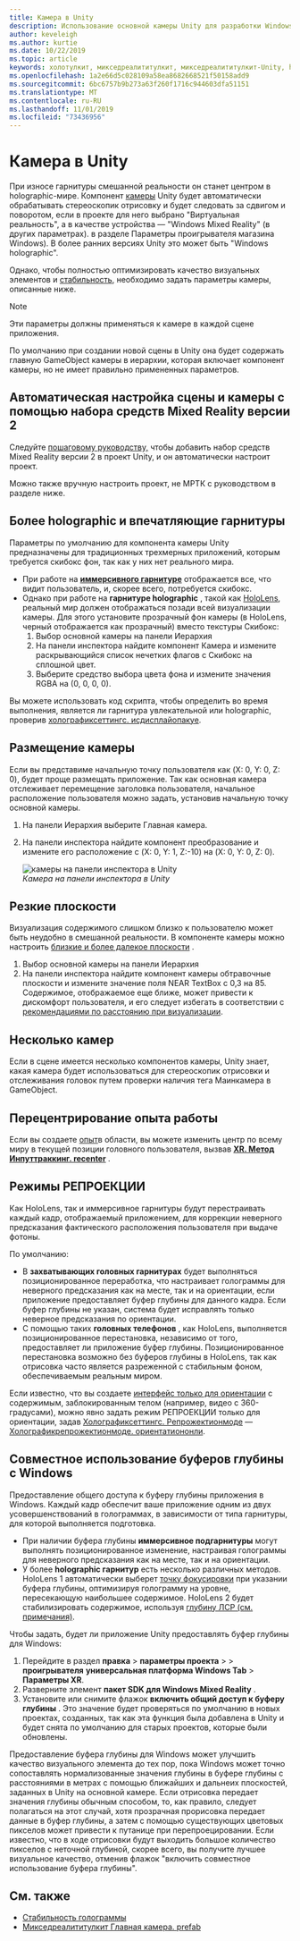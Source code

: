 ```yaml
---
title: Камера в Unity
description: Использование основной камеры Unity для разработки Windows Mixed Reality для работы с holographic
author: keveleigh
ms.author: kurtie
ms.date: 10/22/2019
ms.topic: article
keywords: холотулкит, микседреалититулкит, микседреалититулкит-Unity, holographic,, holographic, иммерсивное, фокусная точка, буфер глубины, только ориентация, Позиционированный, непрозрачный, прозрачный, зажим
ms.openlocfilehash: 1a2e66d5c028109a58ea8682668521f50158add9
ms.sourcegitcommit: 6bc6757b9b273a63f260f1716c944603dfa51151
ms.translationtype: MT
ms.contentlocale: ru-RU
ms.lasthandoff: 11/01/2019
ms.locfileid: "73436956"
---
```

# <a name="camera-in-unity"></a>Камера в Unity

При износе гарнитуры смешанной реальности он станет центром в holographic-мире. Компонент [камеры](https://docs.unity3d.com/Manual/class-Camera.html) Unity будет автоматически обрабатывать стереоскопик отрисовку и будет следовать за сдвигом и поворотом, если в проекте для него выбрано "Виртуальная реальность", а в качестве устройства — "Windows Mixed Reality" (в других параметрах). в разделе Параметры проигрывателя магазина Windows). В более ранних версиях Unity это может быть "Windows holographic".

Однако, чтобы полностью оптимизировать качество визуальных элементов и [стабильность](hologram-stability.md), необходимо задать параметры камеры, описанные ниже.

>[!NOTE]
>Эти параметры должны применяться к камере в каждой сцене приложения.
>
>По умолчанию при создании новой сцены в Unity она будет содержать главную GameObject камеры в иерархии, которая включает компонент камеры, но не имеет правильно примененных параметров.

## <a name="automatic-scene-and-camera-setup-with-mixed-reality-toolkit-v2"></a>Автоматическая настройка сцены и камеры с помощью набора средств Mixed Reality версии 2

Следуйте [пошаговому руководству,](https://microsoft.github.io/MixedRealityToolkit-Unity/Documentation/GettingStartedWithTheMRTK.html) чтобы добавить набор средств Mixed Reality версии 2 в проект Unity, и он автоматически настроит проект.

Можно также вручную настроить проект, не МРТК с руководством в разделе ниже.

## <a name="holographic-vs-immersive-headsets"></a>Более holographic и впечатляющие гарнитуры

Параметры по умолчанию для компонента камеры Unity предназначены для традиционных трехмерных приложений, которым требуется скибокс фон, так как у них нет реального мира.

* При работе на **[иммерсивного гарнитуре](immersive-headset-hardware-details.md)** отображается все, что видит пользователь, и, скорее всего, потребуется скибокс.
* Однако при работе на **гарнитуре holographic** , такой как [HoloLens](hololens-hardware-details.md), реальный мир должен отображаться позади всей визуализации камеры. Для этого установите прозрачный фон камеры (в HoloLens, черный отображается как прозрачный) вместо текстуры Скибокс:
    1. Выбор основной камеры на панели Иерархия
    2. На панели инспектора найдите компонент Камера и измените раскрывающийся список нечетких флагов с Скибокс на сплошной цвет.
    3. Выберите средство выбора цвета фона и измените значения RGBA на (0, 0, 0, 0).

Вы можете использовать код скрипта, чтобы определить во время выполнения, является ли гарнитура увлекательной или holographic, проверив [холографиксеттингс. исдисплайопакуе](https://docs.unity3d.com/ScriptReference/XR.WSA.HolographicSettings.IsDisplayOpaque.html).

## <a name="positioning-the-camera"></a>Размещение камеры

Если вы представиме начальную точку пользователя как (X: 0, Y: 0, Z: 0), будет проще размещать приложение. Так как основная камера отслеживает перемещение заголовка пользователя, начальное расположение пользователя можно задать, установив начальную точку основной камеры.

1. На панели Иерархия выберите Главная камера.
2. На панели инспектора найдите компонент преобразование и измените его расположение с (X: 0, Y: 1, Z:-10) на (X: 0, Y: 0, Z: 0).

   ![камеры на панели инспектора в Unity](images/maincamera-350px.png)  
   *Камера на панели инспектора в Unity*

## <a name="clip-planes"></a>Резкие плоскости

Визуализация содержимого слишком близко к пользователю может быть неудобно в смешанной реальности. В компоненте камеры можно настроить [близкие и более далекое плоскости](hologram-stability.md#hologram-render-distances) .

1. Выбор основной камеры на панели Иерархия
2. На панели инспектора найдите компонент камеры обтравочные плоскости и измените значение поля NEAR TextBox с 0,3 на 85. Содержимое, отображаемое еще ближе, может привести к дискомфорт пользователя, и его следует избегать в соответствии с [рекомендациями по расстоянию при визуализации](hologram-stability.md#hologram-render-distances).

## <a name="multiple-cameras"></a>Несколько камер

Если в сцене имеется несколько компонентов камеры, Unity знает, какая камера будет использоваться для стереоскопик отрисовки и отслеживания головок путем проверки наличия тега Маинкамера в GameObject.

## <a name="recentering-a-seated-experience"></a>Перецентрирование опыта работы

Если вы создаете [опыт](coordinate-systems.md)в области, вы можете изменить центр по всему миру в текущей позиции головного пользователя, вызвав **[XR. Метод Инпуттраккинг. recenter](https://docs.unity3d.com/ScriptReference/XR.InputTracking.Recenter.html)** .

## <a name="reprojection-modes"></a>Режимы РЕПРОЕКЦИИ

Как HoloLens, так и иммерсивное гарнитуры будут перестраивать каждый кадр, отображаемый приложением, для коррекции неверного предсказания фактического расположения пользователя при выдаче фотоны.

По умолчанию:

* В **захватывающих головных гарнитурах** будет выполняться позиционированное переработка, что настраивает голограммы для неверного предсказания как на месте, так и на ориентации, если приложение предоставляет буфер глубины для данного кадра.  Если буфер глубины не указан, система будет исправлять только неверное предсказания по ориентации.
* С помощью таких **головных телефонов** , как HoloLens, выполняется позиционированное перестановка, независимо от того, предоставляет ли приложение буфер глубины.  Позиционированное перестановка возможно без буферов глубины в HoloLens, так как отрисовка часто является разреженной с стабильным фоном, обеспечиваемым реальным миром.

Если известно, что вы создаете [интерфейс только для ориентации](coordinate-systems-in-unity.md#building-an-orientation-only-or-seated-scale-experience) с содержимым, заблокированным телом (например, видео с 360-градусами), можно явно задать режим РЕПРОЕКЦИИ только для ориентации, задав [ Холографиксеттингс. Репрожектионмоде](https://docs.unity3d.com/ScriptReference/XR.WSA.HolographicSettings.ReprojectionMode.html) — [Холографикрепрожектионмоде. ориентатиононли](https://docs.unity3d.com/ScriptReference/XR.WSA.HolographicSettings.HolographicReprojectionMode.html).

## <a name="sharing-your-depth-buffers-with-windows"></a>Совместное использование буферов глубины с Windows

Предоставление общего доступа к буферу глубины приложения в Windows. Каждый кадр обеспечит ваше приложение одним из двух усовершенствований в голограммах, в зависимости от типа гарнитуры, для которой выполняется подготовка.

* При наличии буфера глубины **иммерсивное подгарнитуры** могут выполнять позиционированное изменение, настраивая голограммы для неверного предсказания как на месте, так и на ориентации.
* У более **holographic гарнитур** есть несколько различных методов. HoloLens 1 автоматически выберет [точку фокусировки](focus-point-in-unity.md) при указании буфера глубины, оптимизируя голограмму на уровне, пересекающую наибольшее содержимое. HoloLens 2 будет стабилизировать содержимое, используя [глубину ЛСР (см. примечания)](https://docs.microsoft.com/uwp/api/windows.graphics.holographic.holographiccamerarenderingparameters.setfocuspoint).

Чтобы задать, будет ли приложение Unity предоставлять буфер глубины для Windows:

1. Перейдите в раздел **правка** > **параметры проекта** >  > **проигрывателя** **универсальная платформа Windows Tab** > **Параметры XR**.
2. Разверните элемент **пакет SDK для Windows Mixed Reality** .
3. Установите или снимите флажок **включить общий доступ к буферу глубины** .  Это значение будет проверяться по умолчанию в новых проектах, созданных, так как эта функция была добавлена в Unity и будет снята по умолчанию для старых проектов, которые были обновлены.

Предоставление буфера глубины для Windows может улучшить качество визуального элемента до тех пор, пока Windows может точно сопоставлять нормализованные значения глубины в буфере глубины с расстояниями в метрах с помощью ближайших и дальнеих плоскостей, заданных в Unity на основной камере.  Если отрисовка передает значения глубины обычным способом, то, как правило, следует полагаться на этот случай, хотя прозрачная прорисовка передает данные в буфер глубины, а затем с помощью существующих цветовых пикселов может привести к путанице при перепроецировании.  Если известно, что в ходе отрисовки будут выходить большое количество пикселов с неточной глубиной, скорее всего, вы получите лучшее визуальное качество, отменив флажок "включить совместное использование буфера глубины".

## <a name="see-also"></a>См. также

* [Стабильность голограммы](hologram-stability.md)
* [Микседреалититулкит Главная камера. prefab](https://github.com/Microsoft/MixedRealityToolkit-Unity/tree/htk_release/Assets/HoloToolkit/Input/Prefabs)

